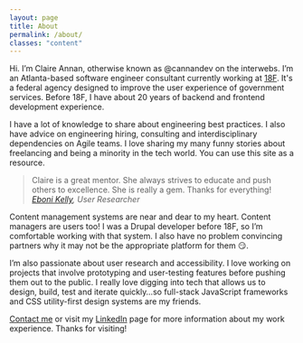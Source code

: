```yaml
---
layout: page
title: About
permalink: /about/
classes: "content"
---
```


Hi. I’m Claire Annan, otherwise known as @cannandev on the interwebs. I’m an Atlanta-based software engineer consultant currently working at [18F](https://18f.gsa.gov). It's a federal agency designed to improve the user experience of government services. Before 18F, I have about 20 years of backend and frontend development experience.

I have a lot of knowledge to share about engineering best practices. I also have advice on engineering hiring, consulting and interdisciplinary dependencies on Agile teams. I love sharing my many funny stories about freelancing and being a minority in the tech world. You can use this site as a resource.

> Claire is a great mentor. She always strives to educate and push others to excellence. She is really a gem. Thanks for everything! <cite>[Eboni Kelly](https://www.linkedin.com/in/eboni-kelly/), User Researcher</cite>

Content management systems are near and dear to my heart. Content managers are users too! I was a Drupal developer before 18F, so I’m comfortable working with that system. I also have no problem convincing partners why it may not be the appropriate platform for them 😏.

I’m also passionate about user research and accessibility. I love working on projects that involve prototyping and user-testing features before pushing them out to the public. I really love digging into tech that allows us to design, build, test and iterate quickly…so full-stack JavaScript frameworks and CSS utility-first design systems are my friends.

[Contact me](/contact/) or visit my [LinkedIn](https://linkedin.com/in/ClaireAnnan) page for more information about my work experience. Thanks for visiting!
